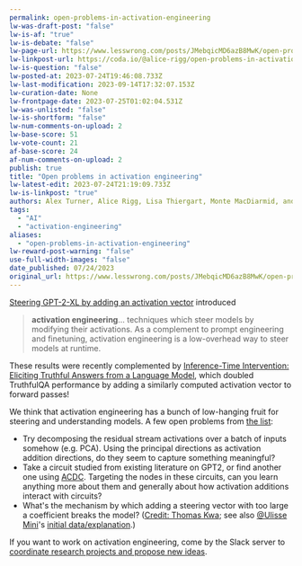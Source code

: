 ```yaml
---
permalink: open-problems-in-activation-engineering
lw-was-draft-post: "false"
lw-is-af: "true"
lw-is-debate: "false"
lw-page-url: https://www.lesswrong.com/posts/JMebqicMD6azB8MwK/open-problems-in-activation-engineering
lw-linkpost-url: https://coda.io/@alice-rigg/open-problems-in-activation-engineering
lw-is-question: "false"
lw-posted-at: 2023-07-24T19:46:08.733Z
lw-last-modification: 2023-09-14T17:32:07.153Z
lw-curation-date: None
lw-frontpage-date: 2023-07-25T01:02:04.531Z
lw-was-unlisted: "false"
lw-is-shortform: "false"
lw-num-comments-on-upload: 2
lw-base-score: 51
lw-vote-count: 21
af-base-score: 24
af-num-comments-on-upload: 2
publish: true
title: "Open problems in activation engineering"
lw-latest-edit: 2023-07-24T21:19:09.733Z
lw-is-linkpost: "true"
authors: Alex Turner, Alice Rigg, Lisa Thiergart, Monte MacDiarmid, and Ulisse Mini
tags: 
  - "AI"
  - "activation-engineering"
aliases: 
  - "open-problems-in-activation-engineering"
lw-reward-post-warning: "false"
use-full-width-images: "false"
date_published: 07/24/2023
original_url: https://www.lesswrong.com/posts/JMebqicMD6azB8MwK/open-problems-in-activation-engineering
---
```

[Steering GPT-2-XL by adding an activation vector](/gpt2-steering-vectors) introduced 

> **activation engineering**... techniques which steer models by modifying their activations. As a complement to prompt engineering and finetuning, activation engineering is a low-overhead way to steer models at runtime.

These results were recently complemented by [Inference-Time Intervention: Eliciting Truthful Answers from a Language Model](https://www.lesswrong.com/posts/kuQfnotjkQA4Kkfou/inference-time-intervention-eliciting-truthful-answers-from), which doubled TruthfulQA performance by adding a similarly computed activation vector to forward passes! 

We think that activation engineering has a bunch of low-hanging fruit for steering and understanding models. A few open problems from [the list](https://coda.io/@alice-rigg/open-problems-in-activation-engineering): 

- Try decomposing the residual stream activations over a batch of inputs somehow (e.g. PCA). Using the principal directions as activation addition directions, do they seem to capture something meaningful?
- Take a circuit studied from existing literature on GPT2, or find another one using [ACDC](https://github.com/ArthurConmy/Automatic-Circuit-Discovery/tree/main). Targeting the nodes in these circuits, can you learn anything more about them and generally about how activation additions interact with circuits?
- What's the mechanism by which adding a steering vector with too large a coefficient breaks the model? ([Credit: Thomas Kwa](https://www.lesswrong.com/posts/5spBue2z2tw4JuDCx/steering-gpt-2-xl-by-adding-an-activation-vector?commentId=sAzDPXoQmAxxoKCi2); see also [@Ulisse Mini](https://www.lesswrong.com/users/ulisse-mini?mention=user)'s [initial data/explanation](https://www.lesswrong.com/posts/5spBue2z2tw4JuDCx/steering-gpt-2-xl-by-adding-an-activation-vector?commentId=FEGguDMzGbKojSQF9).)

If you want to work on activation engineering, come by the Slack server to [coordinate research projects and propose new ideas](https://join.slack.com/t/activationengineering/shared_invite/zt-1z82cqbrp-2YGwmTpYzQz3jTkPUXeNHg).